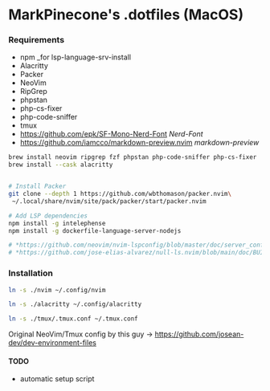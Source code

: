# MarkPinecone's .dotfiles (MacOS)

### Requirements

- npm \_for lsp-language-srv-install <br/>
- Alacritty <br/>
- Packer <br/>
- NeoVim <br/>
- RipGrep <br/>
- phpstan <br/>
- php-cs-fixer <br/>
- php-code-sniffer <br/>
- tmux <br/>
- <https://github.com/epk/SF-Mono-Nerd-Font> _Nerd-Font_ <br/>
- <https://github.com/iamcco/markdown-preview.nvim> _markdown-preview_ <br/>

```bash
brew install neovim ripgrep fzf phpstan php-code-sniffer php-cs-fixer
brew install --cask alacritty


# Install Packer
git clone --depth 1 https://github.com/wbthomason/packer.nvim\
 ~/.local/share/nvim/site/pack/packer/start/packer.nvim

# Add LSP dependencies
npm install -g intelephense
npm install -g dockerfile-language-server-nodejs

# *https://github.com/neovim/nvim-lspconfig/blob/master/doc/server_configurations.md#intelephense*
# *https://github.com/jose-elias-alvarez/null-ls.nvim/blob/main/doc/BUILTINS.md*


```

### Installation

```bash
ln -s ./nvim ~/.config/nvim

ln -s ./alacritty ~/.config/alacritty

ln -s ./tmux/.tmux.conf ~/.tmux.conf
```

Original NeoVim/Tmux config by this guy -> <https://github.com/josean-dev/dev-environment-files>

#### TODO

- automatic setup script
